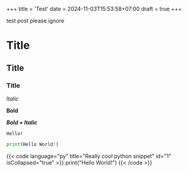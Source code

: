 +++
title = 'Test'
date = 2024-11-03T15:53:58+07:00
draft = true
+++

test post please ignore

# Title

## Title

### Title

*Italic*

**Bold**

***Bold + Italic***

`Hello!`

```py
print(Hello World!)
```

{{< code language="py" title="Really cool python snippet" id="1" isCollapsed="true" >}}
print("Hello World!")
{{< /code >}}
